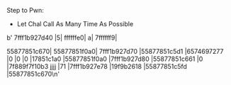 
Step to Pwn:

- Let Chal Call As Many Time As Possible


b'
7fff1b927d40
|5|
ffffffe0|
a|
7ffffff9|

55877851c670|
55877851f0a0|
7fff1b927d70
|55877851c5d1
|6574697277
|0
|0
|0
|17851c1a0
|55877851f0a0
|7fff1b927d80
|55877851c661
|0
|7f889f7f10b3  jjjj
|71
|7fff1b927e78
|19f9b2618
|55877851c5fd
|55877851c670\n'